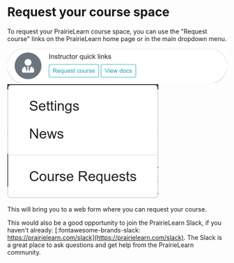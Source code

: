 # Request your course space

To request your PrairieLearn course space, you can use the "Request course" links on the PrairieLearn home page or in the main dropdown menu.

![Request course button](./requestCourseButton.png)
![Request course menu dropdown](./requestCourseDropdown.png)

This will bring you to a web form where you can request your course.

This would also be a good opportunity to join the PrairieLearn Slack, if you haven't already: [:fontawesome-brands-slack: https://prairielearn.com/slack](https://prairielearn.com/slack). The Slack is a great place to ask questions and get help from the PrairieLearn community.
